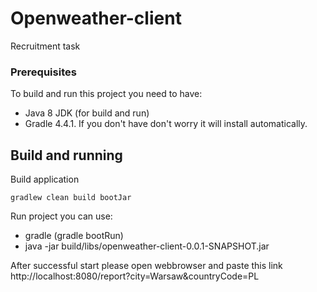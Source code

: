 # Openweather-client

Recruitment task

### Prerequisites

To build and run this project you need to have:
 * Java 8 JDK (for build and run) 
 * Gradle 4.4.1. If you don't have don't worry it will install automatically.
 
## Build and running

Build application 
```
gradlew clean build bootJar
```

Run project you can use:
 * gradle (gradle bootRun)
 * java -jar build/libs/openweather-client-0.0.1-SNAPSHOT.jar
 
After successful start please open webbrowser and paste this link http://localhost:8080/report?city=Warsaw&countryCode=PL 